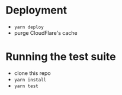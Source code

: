 # Deployment

* `yarn deploy`
* purge CloudFlare's cache

# Running the test suite

* clone this repo
* `yarn install`
* `yarn test`
